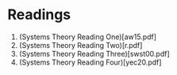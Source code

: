 # Readings
1. (Systems Theory Reading One)[aw15.pdf]
2. (Systems Theory Reading Two)[r.pdf]
3. (Systems Theory Reading Three)[swst00.pdf]
4. (Systems Theory Reading Four)[yec20.pdf]